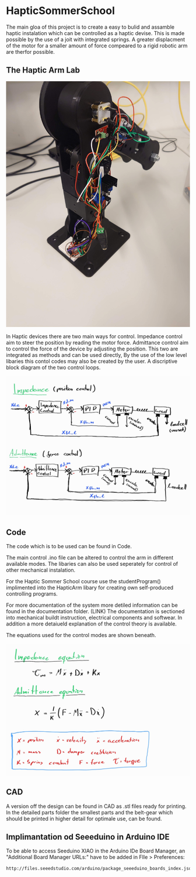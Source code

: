 # HapticSommerSchool

The main gloa of this project is to create a easy to bulid and assamble haptic instalation which can be controlled as a haptic devise. This is made possible by the use of a joit with integrated springs. A greater displacment of the motor for a smaller amount of force compeared to a rigid robotic arm are therfor possible. 

## The Haptic Arm Lab

![Haptic Arm Lab](/images/DSC_2766.JPG)

In Haptic devices there are two main ways for control. Impedance control aim to steer the position by reading the motor force. Admittance control aim to control the force of the device by adjusting the position. This two are integrated as methods and can be used directly, By the use of the low level libaries this contol codes may also be created by the user. A discriptive block diagram of the two control loops. 

![Block Diagram](/images/AdImpblockdiagram.jpg)


## Code
The code which is to be used can be found in Code.

The main control .ino file can be altered to control the arm in different available modes. The libaries can also be used seperately for control of other mechanical instalation. 

For the Haptic Sommer School course use the studentProgram() implimented into the HapticArm libary for creating own self-produced controlling programs.

For more documentation of the system more detiled information can be found in the documentation folder. (LINK) The documentation is sectioned into mechanical buildt instruction, electrical components and softwear. In addition a more detaiueld explanation of the control theory is available.

The equations used for the control modes are shown beneath.

![Force Equations](/images/HapticForce.jpg)

## CAD
A version off the design can be found in CAD as .stl files ready for printing. In the detailed parts folder the smallest parts and the belt-gear which should be printed in higher detail for optimale use, can be found.

## Implimantation od Seeeduino in Arduino IDE
To be able to access Seeduino XIAO in the Arduino IDe Board Manager, an "Additional Board Manager URLs:" have to be added in FIle > Preferences:
```
http://files.seeedstudio.com/arduino/package_seeeduino_boards_index.json
```

